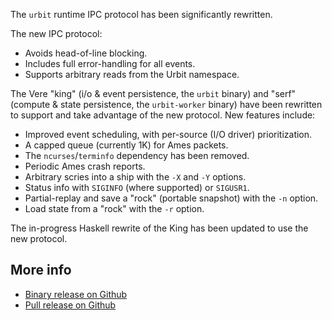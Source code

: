 The `urbit` runtime IPC protocol has been significantly rewritten.

The new IPC protocol:

- Avoids head-of-line blocking.
- Includes full error-handling for all events.
- Supports arbitrary reads from the Urbit namespace.

The Vere "king" (i/o & event persistence, the `urbit` binary) and "serf"
(compute & state persistence, the `urbit-worker` binary) have been rewritten to
support and take advantage of the new protocol. New features include:

- Improved event scheduling, with per-source (I/O driver) prioritization.
- A capped queue (currently 1K) for Ames packets.
- The `ncurses`/`terminfo` dependency has been removed.
- Periodic Ames crash reports.
- Arbitrary scries into a ship with the `-X` and `-Y` options.
- Status info with `SIGINFO` (where supported) or `SIGUSR1`.
- Partial-replay and save a "rock" (portable snapshot) with the `-n` option.
- Load state from a "rock" with the `-r` option.

The in-progress Haskell rewrite of the King has been updated to use the new
protocol.

## More info

- [Binary release on Github](https://github.com/urbit/urbit/releases/tag/urbit-v0.10.8)
- [Pull release on Github](https://github.com/urbit/urbit/pull/3064)
